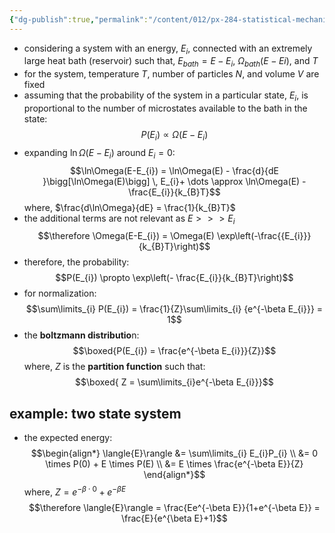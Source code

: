 ```yaml
---
{"dg-publish":true,"permalink":"/content/012/px-284-statistical-mechanics/c-entropy-and-temperature/px-285-c3-boltzmann-distribution/","created":"2024-11-25T10:50:32.000+00:00","updated":"2024-11-27T17:59:21.958+00:00"}
---
```


- considering a system with an energy, $E_{i}$, connected with an extremely large heat bath (reservoir) such that, $E_{bath} = E - E_{i}$, $\Omega_{bath}(E-E{i})$, and $T$
- for the system, temperature $T$, number of particles $N$, and volume $V$ are fixed
- assuming that the probability of the system in a particular state, $E_{i}$, is proportional to the number of microstates available to the bath in the state: 
$$P(E_{i}) \propto \Omega(E-E_{i})$$
- expanding ${} \ln\Omega(E-E_{i}) {}$ around $E_{i}=0:$ 
$$\ln\Omega(E-E_{i}) = \ln\Omega(E) - \frac{d}{dE }\bigg[\ln\Omega(E)\bigg] \, E_{i}+ \dots \approx \ln\Omega(E) - \frac{E_{i}}{k_{B}T}$$
	where, $\frac{d\ln\Omega}{dE} = \frac{1}{k_{B}T}$
- the additional terms are not relevant as $E>>>E_{i}$
$$\therefore \Omega(E-E_{i}) = \Omega(E) \exp\left(-\frac{{E_{i}}}{k_{B}T}\right)$$
- therefore, the probability: 
$$P(E_{i}) \propto \exp\left(- \frac{E_{i}}{k_{B}T}\right)$$
- for normalization: 
$$\sum\limits_{i} P(E_{i}) = \frac{1}{Z}\sum\limits_{i} {e^{-\beta E_{i}}} = 1$$
- the **boltzmann distributio**n: 
$$\boxed{P(E_{i}) = \frac{e^{-\beta E_{i}}}{Z}}$$
	where, $Z$ is the **partition function** such that:  
$$\boxed{ Z = \sum\limits_{i}e^{-\beta E_{i}}}$$
## example: two state system
- the expected energy: 
$$\begin{align*}
	\langle{E}\rangle &= \sum\limits_{i} E_{i}P_{i} \\
	&= 0 \times P(0) + E \times P(E) \\
	&= E \times \frac{e^{-\beta E}}{Z}
\end{align*}$$
	where, $Z = e^{-\beta\cdot0} + e^{-\beta E}$
$$\therefore \langle{E}\rangle = \frac{Ee^{-\beta E}}{1+e^{-\beta E}} = \frac{E}{e^{\beta E}+1}$$
